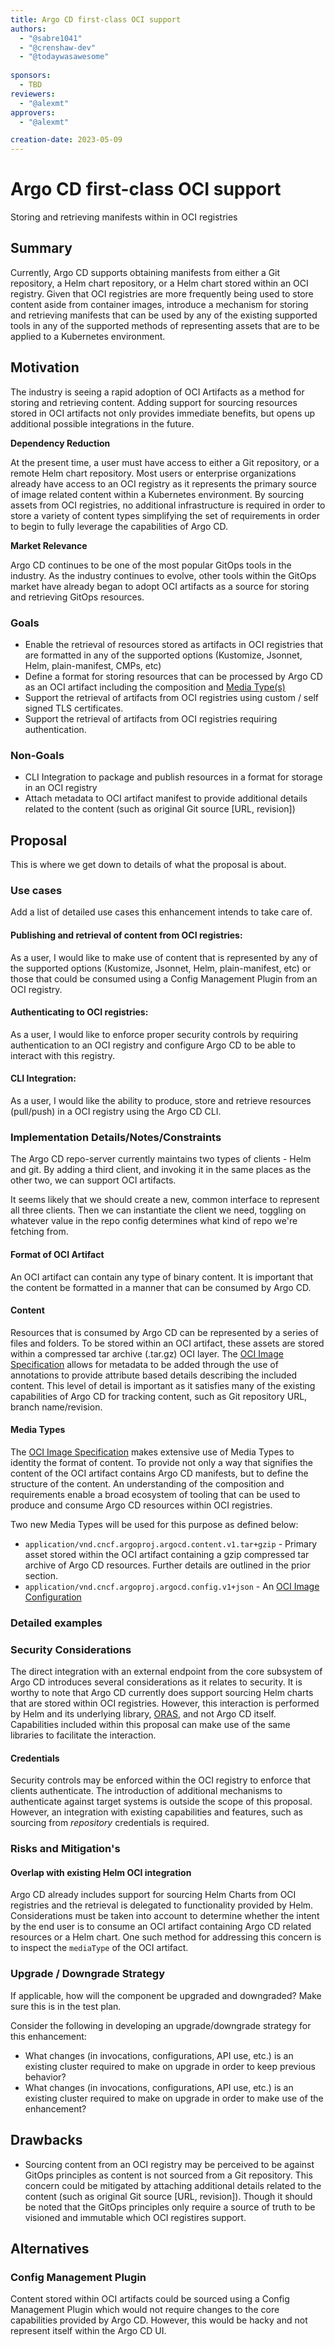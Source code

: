 ```yaml
---
title: Argo CD first-class OCI support
authors:
  - "@sabre1041"
  - "@crenshaw-dev"
  - "@todaywasawesome"
  
sponsors:
  - TBD
reviewers:
  - "@alexmt"
approvers:
  - "@alexmt"

creation-date: 2023-05-09
---
```


# Argo CD first-class OCI support

Storing and retrieving manifests within in OCI registries

## Summary

Currently, Argo CD supports obtaining manifests from either a Git repository, a Helm chart repository, or a Helm chart stored within an OCI registry. Given that OCI registries are more frequently being used to store content aside from container images, introduce a mechanism for storing and retrieving manifests that can be used by any of the existing supported tools in any of the supported methods of representing assets that are to be applied to a Kubernetes environment.


## Motivation

The industry is seeing a rapid adoption of OCI Artifacts as a method for storing and retrieving content. Adding support for sourcing resources stored in OCI artifacts not only provides immediate benefits, but opens up additional possible integrations in the future.

**Dependency Reduction**

 At the present time, a user must have access to either a Git repository, or a remote Helm chart repository. Most users or enterprise organizations already have access to an OCI registry as it represents the primary source of image related content within a Kubernetes environment. By sourcing assets from OCI registries, no additional infrastructure is required in order to store a variety of content types simplifying the set of requirements in order to begin to fully leverage the capabilities of Argo CD.

**Market Relevance**

Argo CD continues to be one of the most popular GitOps tools in the industry. As the industry continues to evolve, other tools within the GitOps market have already began to adopt OCI artifacts as a source for storing and retrieving GitOps resources.

### Goals

* Enable the retrieval of resources stored as artifacts in OCI registries that are formatted in any of the supported options (Kustomize, Jsonnet, Helm, plain-manifest, CMPs, etc)
* Define a format for storing resources that can be processed by Argo CD as an OCI artifact including the composition and [Media Type(s)](https://github.com/opencontainers/image-spec/blob/main/media-types.md)
* Support the retrieval of artifacts from OCI registries using custom / self signed TLS certificates.
* Support the retrieval of artifacts from OCI registries requiring authentication. 

### Non-Goals

* CLI Integration to package and publish resources in a format for storage in an OCI registry
* Attach metadata to OCI artifact manifest to provide additional details related to the content (such as original Git source [URL, revision])

## Proposal

This is where we get down to details of what the proposal is about.

### Use cases

Add a list of detailed use cases this enhancement intends to take care of.

#### Publishing and retrieval of content from OCI registries:

As a user, I would like to make use of content that is represented by any of the  supported options (Kustomize, Jsonnet, Helm, plain-manifest, etc) or those that could be consumed using a Config Management Plugin from an OCI registry.

#### Authenticating to OCI registries:

As a user, I would like to enforce proper security controls by requiring authentication to an OCI registry and configure Argo CD to be able to interact with this registry.

#### CLI Integration:

As a user, I would like the ability to produce, store and retrieve resources (pull/push) in a OCI registry using the Argo CD CLI.

### Implementation Details/Notes/Constraints

The Argo CD repo-server currently maintains two types of clients - Helm and git. By adding a third client, and invoking it in the same places as the other two, we can support OCI artifacts.

It seems likely that we should create a new, common interface to represent all three clients. Then we can instantiate the client we need, toggling on whatever value in the repo config determines what kind of repo we're fetching from.

#### Format of OCI Artifact

An OCI artifact can contain any type of binary content. It is important that the content be formatted in a manner that can be consumed by Argo CD.

#### Content

Resources that is consumed by Argo CD can be represented by a series of files and folders. To be stored within an OCI artifact, these assets are stored within a compressed tar archive (.tar.gz) OCI layer. The [OCI Image Specification](https://specs.opencontainers.org/image-spec/) allows for metadata to be added through the use of annotations to provide attribute based details describing the included content. This level of detail is important as it satisfies many of the existing capabilities of Argo CD for tracking content, such as Git repository URL, branch name/revision.


#### Media Types

The [OCI Image Specification](https://specs.opencontainers.org/image-spec/) makes extensive use of Media Types to identity the format of content. To provide not only a way that signifies the content of the OCI artifact contains Argo CD manifests, but to define the structure of the content. An understanding of the composition and requirements enable a broad ecosystem of tooling that can be used to produce and consume Argo CD resources within OCI registries.

Two new Media Types will be used for this purpose as defined below:

* `application/vnd.cncf.argoproj.argocd.content.v1.tar+gzip` - Primary asset stored within the OCI artifact containing a gzip compressed tar archive of Argo CD resources. Further details are outlined in the prior section.
* `application/vnd.cncf.argoproj.argocd.config.v1+json` - An [OCI Image Configuration](https://specs.opencontainers.org/image-spec/config/)


### Detailed examples


### Security Considerations

The direct integration with an external endpoint from the core subsystem of Argo CD introduces several considerations as it relates to security. It is worthy to note that Argo CD currently does support sourcing Helm charts that are stored within OCI registries. However, this interaction is performed by Helm and its underlying library, [ORAS](https://oras.land), and not Argo CD itself. Capabilities included within this proposal can make use of the same libraries to facilitate the interaction.

#### Credentials

Security controls may be enforced within the OCI registry to enforce that clients authenticate. The introduction of additional mechanisms to authenticate against target systems is outside the scope of this proposal. However, an integration with existing capabilities and features, such as sourcing from _repository_ credentials is required.


### Risks and Mitigation's

#### Overlap with existing Helm OCI integration

Argo CD already includes support for sourcing Helm Charts from OCI registries and the retrieval is delegated to functionality provided by Helm. Considerations must be taken into account to determine whether the intent by the end user is to consume an OCI artifact containing Argo CD related resources or a Helm chart. One such method for addressing this concern is to inspect the `mediaType` of the OCI artifact.


### Upgrade / Downgrade Strategy

If applicable, how will the component be upgraded and downgraded? Make sure this is in the test
plan.

Consider the following in developing an upgrade/downgrade strategy for this enhancement:

- What changes (in invocations, configurations, API use, etc.) is an existing cluster required to
  make on upgrade in order to keep previous behavior?
- What changes (in invocations, configurations, API use, etc.) is an existing cluster required to
  make on upgrade in order to make use of the enhancement?

## Drawbacks

* Sourcing content from an OCI registry may be perceived to be against GitOps principles as content is not sourced from a Git repository. This concern could be mitigated by attaching additional details related to the content (such as original Git source [URL, revision]). Though it should be noted that the GitOps principles only require a source of truth to be visioned and immutable which OCI registires support.

## Alternatives

### Config Management Plugin

Content stored within OCI artifacts could be sourced using a Config Management Plugin which would not require changes to the core capabilities provided by Argo CD. However, this would be hacky and not represent itself within the Argo CD UI.